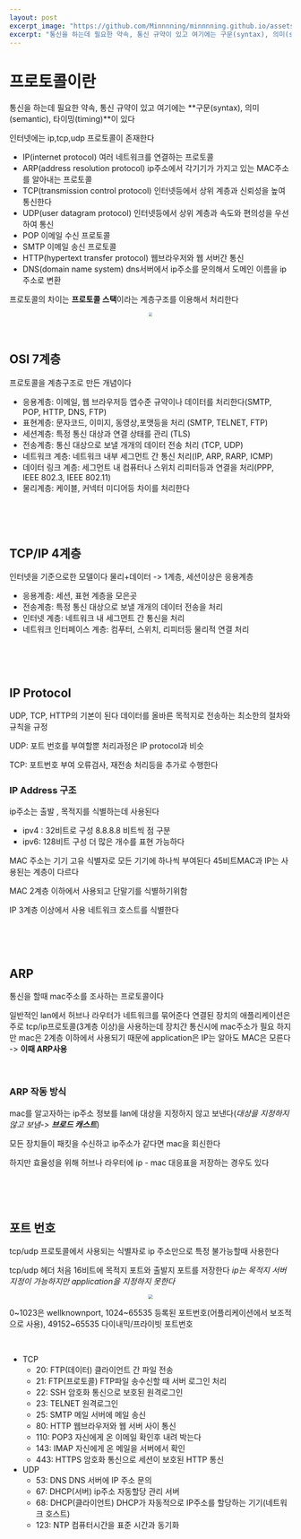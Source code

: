 ```yaml
---
layout: post
excerpt_image: "https://github.com/Minnnning/minnnning.github.io/assets/80758613/1a9a6005-7050-432c-a9cd-ac3080b64abc"
excerpt: "통신을 하는데 필요한 약속, 통신 규약이 있고 여기에는 구문(syntax), 의미(semantic), 타이밍(timing)이 있다"
---
```


# 프로토콜이란

통신을 하는데 필요한 약속, 통신 규약이 있고 여기에는 **구문(syntax), 의미(semantic), 타이밍(timing)**이 있다

인터넷에는 ip,tcp,udp 프로토콜이 존재한다

* IP(internet protocol) 여러 네트워크를 연결하는 프로토콜
* ARP(address resolution protocol) ip주소에서 각기기가 가지고 있는 MAC주소를 알아내는 프로토콜
* TCP(transmission control protocol) 인터넷등에서 상위 계층과 신뢰성을 높여 통신한다
* UDP(user datagram protocol) 인터넷등에서 상위 계층과 속도와 편의성을 우선하여 통신
* POP 이메일 수신 프로토콜
* SMTP 이메일 송신 프로토콜
* HTTP(hypertext transfer protocol) 웹브라우저와 웹 서버간 통신
* DNS(domain name system) dns서버에서 ip주소를 문의해서 도메인 이름을 ip주소로 변환

프로토콜의 차이는 **프로토콜 스택**이라는 계층구조를 이용해서 처리한다

<center>
<img src="https://github.com/Minnnning/minnnning.github.io/assets/80758613/1a9a6005-7050-432c-a9cd-ac3080b64abc" style="zoom:40%;">
</center>

&nbsp;

## OSI 7계층

프로토콜을 계층구조로 만든 개념이다

* 응용계층: 이메일, 웹 브라우저등 앱수준 규약이나 데이터를 처리한다(SMTP, POP, HTTP, DNS, FTP)
* 표현계층: 문자코드, 이미지, 동영상,포맷등을 처리 (SMTP, TELNET, FTP)
* 세션계층: 특정 통신 대상과 연결 상태를 관리 (TLS)
* 전송계층: 통신 대상으로 보낼 개개의 데이터 전송 처리 (TCP, UDP)
* 네트워크 계층: 네트워크 내부 세그먼트 간 통신 처리(IP, ARP, RARP, ICMP)
* 데이터 링크 계층: 세그먼트 내 컴퓨터나 스위치 리피터등과 연결을 처리(PPP, IEEE 802.3, IEEE 802.11)
* 물리계층: 케이블, 커넥터 미디어등 차이를 처리한다

&nbsp;

&nbsp;

## TCP/IP 4계층

인터넷을 기준으로한 모델이다 물리+데이터 -> 1계층, 세션이상은 응용계층

* 응용계층: 세션, 표현 계층을 모은곳
* 전송계층: 특정 통신 대상으로 보낼 개개의 데이터 전송을 처리
* 인터넷 계층: 네트워크 내 세그먼트 간 통신을 처리
* 네트워크 인터페이스 계층: 컴푸터, 스위치, 리피터등 물리적 연결 처리

&nbsp;

&nbsp;

## IP Protocol

UDP, TCP, HTTP의 기본이 된다 데이터를 올바른 목적지로 전송하는 최소한의 절차와 규칙을 규정

UDP: 포트 번호를 부여할뿐 처리과정은 IP protocol과 비슷

TCP: 포트번호 부여 오류검사, 재전송 처리등을 추가로 수행한다



### IP Address 구조

ip주소는 출발 , 목적지를 식별하는데 사용된다

* ipv4 : 32비트로 구성 8.8.8.8 비트씩 점 구분
* ipv6: 128비트 구성 더 많은 개수를 표현 가능하다

MAC 주소는 기기 고유 식별자로 모든 기기에 하나씩 부여된다 45비트MAC과 IP는 사용된는 계층이 다르다

MAC 2계층 이하에서 사용되고 단말기를 식별하기위함

IP 3계층 이상에서 사용 네트워크 호스트를 식별한다

&nbsp;

&nbsp;

## ARP

통신을 할때 mac주소를 조사하는 프로토콜이다 

일반적인 lan에서 허브나 라우터가 네트워크를 묶어준다 연결된 장치의 애플리케이션은 주로 tcp/ip프로토콜(3계층 이상)을 사용하는데 장치간 통신시에 mac주소가 필요 하지만 mac은 2계층 이하에서 사용되기 때문에 application은 IP는 알아도 MAC은 모른다 -> **이때 ARP사용**

 &nbsp;

### ARP 작동 방식

mac를 알고자하는 ip주소 정보를 lan에 대상을 지정하지 않고 보낸다(*대상을 지정하지 않고 보냄-> **브로드 캐스트***)

모든 장치들이 패킷을 수신하고 ip주소가 같다면 mac을 회신한다

하지만 효율성을 위해 허브나 라우터에 ip - mac 대응표을 저장하는 경우도 있다

&nbsp;

&nbsp;

## 포트 번호

tcp/udp 프로토콜에서 사용되는 식별자로 ip 주소만으로 특정 불가능할때 사용한다

tcp/udp 헤더 처음 16비트에 목적지 포트와 출발지 포트를 저장한다 *ip는 목적지 서버 지정이 가능하지만 application을 지정하지 못한다*

<center>
<img src="https://github.com/Minnnning/minnnning.github.io/assets/80758613/8ccb9388-679e-486c-9ffb-c3b386158134" style="zoom:50%;">
</center>

0~1023은 wellknownport, 1024~65535 등록된 포트번호(어플리케이션에서 보조적으로 사용), 49152~65535 다이내믹/프라이빗 포트번호

&nbsp;

* TCP
  * 20: FTP(데이터) 클라이언트 간 파일 전송
  * 21: FTP(프로토콜) FTP파일 송수신할 때 서버 로그인 처리
  * 22: SSH 암호화 통신으로 보호된 원격로그인
  * 23: TELNET 원격로그인
  * 25: SMTP 메일 서버에 메일 송신
  * 80: HTTP 웹브라우저와 웹 서버 사이 통신
  * 110: POP3 자신에게 온 이메일 확인후 내려 박는다
  * 143: IMAP 자신에게 온 메일을 서버에서 확인
  * 443: HTTPS 암호화 통신으로 세션이 보호된 HTTP 통신
* UDP
  * 53: DNS DNS 서버에 IP 주소 문의
  * 67: DHCP(서버) ip주소 자동할당 관리 서버
  * 68: DHCP(클라이언트) DHCP가 자동적으로 IP주소를 할당하는 기기(네트워크 호스트)
  * 123: NTP 컴퓨터시간을 표준 시간과 동기화
